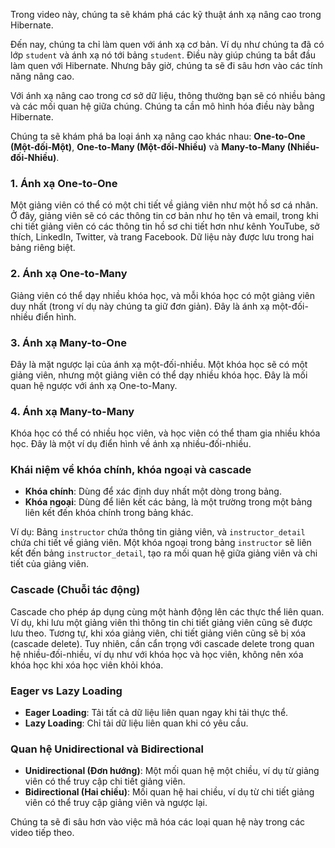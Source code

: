 Trong video này, chúng ta sẽ khám phá các kỹ thuật ánh xạ nâng cao trong Hibernate.

Đến nay, chúng ta chỉ làm quen với ánh xạ cơ bản. Ví dụ như chúng ta đã có lớp `student` và ánh xạ nó tới bảng `student`. Điều này giúp chúng ta bắt đầu làm quen với Hibernate. Nhưng bây giờ, chúng ta sẽ đi sâu hơn vào các tính năng nâng cao.

Với ánh xạ nâng cao trong cơ sở dữ liệu, thông thường bạn sẽ có nhiều bảng và các mối quan hệ giữa chúng. Chúng ta cần mô hình hóa điều này bằng Hibernate.

Chúng ta sẽ khám phá ba loại ánh xạ nâng cao khác nhau: **One-to-One (Một-đối-Một)**, **One-to-Many (Một-đối-Nhiều)** và **Many-to-Many (Nhiều-đối-Nhiều)**.

### 1. Ánh xạ One-to-One
Một giảng viên có thể có một chi tiết về giảng viên như một hồ sơ cá nhân. Ở đây, giảng viên sẽ có các thông tin cơ bản như họ tên và email, trong khi chi tiết giảng viên có các thông tin hồ sơ chi tiết hơn như kênh YouTube, sở thích, LinkedIn, Twitter, và trang Facebook. Dữ liệu này được lưu trong hai bảng riêng biệt.

### 2. Ánh xạ One-to-Many
Giảng viên có thể dạy nhiều khóa học, và mỗi khóa học có một giảng viên duy nhất (trong ví dụ này chúng ta giữ đơn giản). Đây là ánh xạ một-đối-nhiều điển hình.

### 3. Ánh xạ Many-to-One
Đây là mặt ngược lại của ánh xạ một-đối-nhiều. Một khóa học sẽ có một giảng viên, nhưng một giảng viên có thể dạy nhiều khóa học. Đây là mối quan hệ ngược với ánh xạ One-to-Many.

### 4. Ánh xạ Many-to-Many
Khóa học có thể có nhiều học viên, và học viên có thể tham gia nhiều khóa học. Đây là một ví dụ điển hình về ánh xạ nhiều-đối-nhiều.

### Khái niệm về khóa chính, khóa ngoại và cascade
- **Khóa chính**: Dùng để xác định duy nhất một dòng trong bảng.
- **Khóa ngoại**: Dùng để liên kết các bảng, là một trường trong một bảng liên kết đến khóa chính trong bảng khác.
  
Ví dụ: Bảng `instructor` chứa thông tin giảng viên, và `instructor_detail` chứa chi tiết về giảng viên. Một khóa ngoại trong bảng `instructor` sẽ liên kết đến bảng `instructor_detail`, tạo ra mối quan hệ giữa giảng viên và chi tiết của giảng viên.

### Cascade (Chuỗi tác động)
Cascade cho phép áp dụng cùng một hành động lên các thực thể liên quan. Ví dụ, khi lưu một giảng viên thì thông tin chi tiết giảng viên cũng sẽ được lưu theo. Tương tự, khi xóa giảng viên, chi tiết giảng viên cũng sẽ bị xóa (cascade delete). Tuy nhiên, cần cẩn trọng với cascade delete trong quan hệ nhiều-đối-nhiều, ví dụ như với khóa học và học viên, không nên xóa khóa học khi xóa học viên khỏi khóa.

### Eager vs Lazy Loading
- **Eager Loading**: Tải tất cả dữ liệu liên quan ngay khi tải thực thể.
- **Lazy Loading**: Chỉ tải dữ liệu liên quan khi có yêu cầu.

### Quan hệ Unidirectional và Bidirectional
- **Unidirectional (Đơn hướng)**: Một mối quan hệ một chiều, ví dụ từ giảng viên có thể truy cập chi tiết giảng viên.
- **Bidirectional (Hai chiều)**: Mối quan hệ hai chiều, ví dụ từ chi tiết giảng viên có thể truy cập giảng viên và ngược lại.

Chúng ta sẽ đi sâu hơn vào việc mã hóa các loại quan hệ này trong các video tiếp theo.
